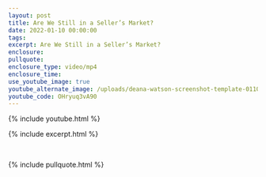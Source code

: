 ```yaml
---
layout: post
title: Are We Still in a Seller’s Market?
date: 2022-01-10 00:00:00
tags:
excerpt: Are We Still in a Seller’s Market?
enclosure:
pullquote:
enclosure_type: video/mp4
enclosure_time:
use_youtube_image: true
youtube_alternate_image: /uploads/deana-watson-screenshot-template-0110-yt.jpg
youtube_code: OHryuq3vA90
---
```

{% include youtube.html %}

{% include excerpt.html %}

&nbsp;

{% include pullquote.html %}
